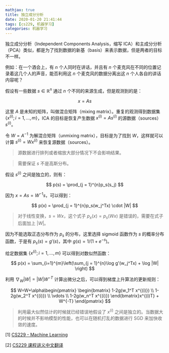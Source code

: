 ```yaml
---
mathjax: true
title: 独立成分分析
date: 2020-01-20 21:41:44
tags: [cs229, 机器学习]
categories: 机器学习
---
```


独立成分分析（Independent Components Analysis，缩写 ICA）和主成分分析（PCA）类似，都是为了找到数据的新基（basis）来表示数据，但是两者的目标不一样。

例如：在一个酒会上，有 $n$ 个人同时在讲话，并且有 $n$ 个麦克风在不同的位置记录着这几个人的声音，能否利用这 $n$ 个麦克风的数据分离出这 $n$ 个人各自的讲话内容呢？

假设有一些数据 $s \in \mathbb{R}^n$ 通过 $n$ 个不同的来源生成，但是观测到的是：

$$
x = As
$$

这里 $A$ 是未知的矩阵，叫做混合矩阵（mixing matrix）。重复的观测得到数据集 $\{ x^{(i)}; i=1,\dots,m \}$，ICA 的目标是恢复产生数据 $x^{(i)} = As^{(i)}$ 的源数据（sources） $s^{(i)}$。

<!-- more -->

令 $W = A^{-1}$ 为解混合矩阵（unmixing matrix），目标是为了找到 $W$，这样就可以计算 $s^{(i)} = Wx^{(i)}$ 来恢复源数据（sources）。

> 源数据进行排列或者缩放大部分情况下不会影响结果。

> 需要保证 $s$ 不是高斯分布。

假设 $s^{(i)}$ 之间是独立的，则有：

$$
p(s) = \prod_{j = 1}^{n}p_s(s_j)
$$

因为 $x = As = W^{-1}s$，可以得到：

$$
p(x) = \prod_{j = 1}^{n}p_s(w_j^Tx) \cdot |W|
$$

> 对于线性变换，$s = Wx$，这个式子 $p_x(x) = p_s(Wx)$ 是错误的，需要在式子后面加上 $|W|$。

因为不能选取正态分布作为 $p_s$ 的分布，这里选择 sigmoid 函数作为 $s$ 的概率分布函数，于是有 $p_s(s) = g'(s)$，其中 $g(s) = 1/(1+e^{-s})$。

给定数据集 $\{ x^{(i)}; i=1,\dots,m \}$ 可以得到对数似然函数：

$$
p(x) = \sum_{i=1}^{m}\left(\sum_{j = 1}^{n}\log g'(w_j^Tx) + \log |W| \right)
$$

利用 $\nabla_W|W| = |W|W^{-T}$ 计算出微分之后，可以得到梯度上升算法的更新规则：

$$
W=W+\alpha\begin{pmatrix}
\begin{bmatrix}
1-2g(w_1^T x^{(i)}) \\
1-2g(w_2^T x^{(i)}) \\
\vdots \\
1-2g(w_n^T x^{(i)})
\end{bmatrix}x^{(i)T} + W^{-T}
\end{pmatrix}
$$

> 利用最大似然估计的时候就已经错误地假设了 $x^{(i)}$ 之间是独立的。当数据大的时候并不影响模型的性能，也可以在随机打乱的数据进行 SGD 来加快收敛的速度。

[1] [CS229 - Machine Learning](https://see.stanford.edu/Course/CS229)

[2] [CS229 课程讲义中文翻译](https://kivy-cn.github.io/Stanford-CS-229-CN/)
